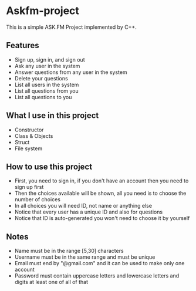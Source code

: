 # Askfm-project

This is a simple ASK.FM Project implemented by C++.

## Features
- Sign up, sign in, and sign out
- Ask any user in the system
- Answer questions from any user in the system
- Delete your questions
- List all users in the system
- List all questions from you
- List all questions to you

## What I use in this project

- Constructor
- Class & Objects
- Struct
- File system

## How to use this project

- First, you need to sign in, if you don't have an account then you need to sign up first
- Then the choices available will be shown, all you need is to choose the number of choices
- In all choices you will need ID, not name or anything else
- Notice that every user has a unique ID and also for questions
- Notice that ID is auto-generated you won't need to choose it by yourself

## Notes

- Name must be in the range [5,30] characters
- Username must be in the same range and must be unique
- Email must end by "@gmail.com" and it can be used to make only one account
- Password must contain uppercase letters and lowercase letters and digits at least one of all of that

